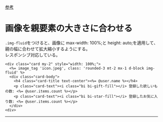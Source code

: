[参考](https://getbootstrap.jp/docs/5.3/content/images/)

# 画像を親要素の大きさに合わせる
`.img-fluid`をつけると、画像に max-width: 100%;と height: auto;を適用して、親の幅に合わせて拡大縮小するようにする。  
レスポンシブ対応している。
~~~
<div class="card my-2" style="width: 100%;">
  <%= image_tag 'icon.jpeg', class: 'rounded-3 mt-2 mx-1 d-block img-fluid' %>
  <div class="card-body">
    <h4 class="card-title text-center"><%= @user.name %></h4>
    <p class="card-text"><i class="bi bi-gift-fill"></i> 登録した欲しいもの数: <%= @user.items.count %></p>
    <p class="card-text"><i class="bi bi-star-fill"></i> 登録したお気に入り数: <%= @user.items.count %></p>
  </div>
<div>
~~~
***
